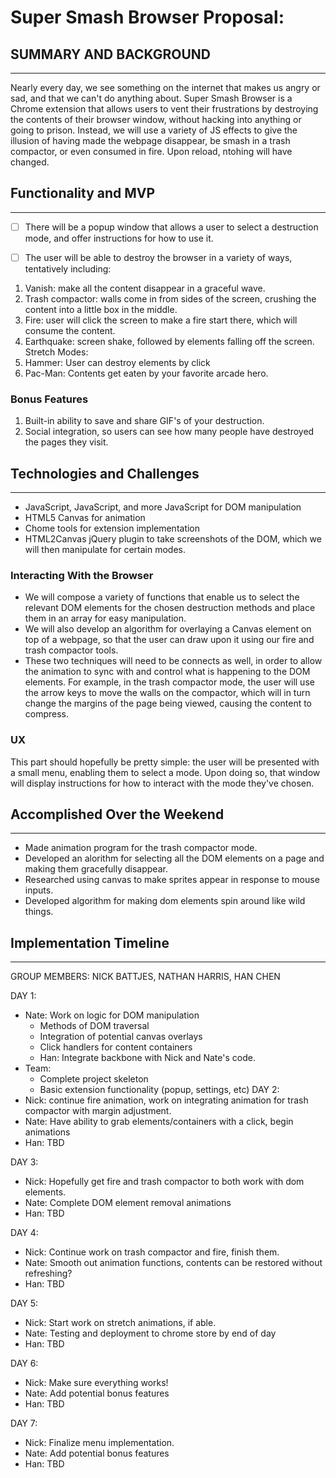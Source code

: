 # Super Smash Browser Proposal:

## SUMMARY AND BACKGROUND
---

Nearly every day, we see something on the internet that makes us angry or sad, and that we can't do anything about. Super Smash Browser is a Chrome extension that allows users to vent their frustrations by destroying the contents of their browser window, without hacking into anything or going to prison. Instead, we will use a variety of JS effects to give the illusion of having made the webpage disappear, be smash in a trash compactor, or even consumed in fire. Upon reload, ntohing will have changed.

## Functionality and MVP
---

-[ ] There will be a popup window that allows a user to select a destruction mode, and offer instructions for how to use it.

-[ ] The user will be able to destroy the browser in a variety of ways, tentatively including:
1. Vanish: make all the content disappear in a graceful wave.
2. Trash compactor: walls come in from sides of the screen, crushing the content into a little box in the middle.
3. Fire: user will click the screen to make a fire start there, which will consume the content.
4. Earthquake: screen shake, followed by elements falling off the screen.
Stretch Modes:
1. Hammer: User can destroy elements by click
2. Pac-Man: Contents get eaten by your favorite arcade hero.

### Bonus Features
1. Built-in ability to save and share GIF's of your destruction.
2. Social integration, so users can see how many people have destroyed the pages they visit.

## Technologies and Challenges
---
- JavaScript, JavaScript, and more JavaScript for DOM manipulation
- HTML5 Canvas for animation
- Chome tools for extension implementation
- HTML2Canvas jQuery plugin to take screenshots of the DOM, which we will then manipulate for certain modes.

### Interacting With the Browser
- We will compose a variety of functions that enable us to select the relevant DOM elements for the chosen destruction methods and place them in an array for easy manipulation.
- We will also develop an algorithm for overlaying a Canvas element on top of a webpage, so that the user can draw upon it using our fire and trash compactor tools.
- These two techniques will need to be connects as well, in order to allow the animation to sync with and control what is happening to the DOM elements. For example, in the trash compactor mode, the user will use the arrow keys to move the walls on the compactor, which will in turn change the margins of the page being viewed, causing the content to compress.

### UX
This part should hopefully be pretty simple: the user will be presented with a small menu, enabling them to select a mode. Upon doing so, that window will display instructions for how to interact with the mode they've chosen.

## Accomplished Over the Weekend
---

- Made animation program for the trash compactor mode.
- Developed an alorithm for selecting all the DOM elements on a page and making them gracefully disappear.
- Researched using canvas to make sprites appear in response to mouse inputs.
- Developed algorithm for making dom elements spin around like wild things.

## Implementation Timeline
---
GROUP MEMBERS: NICK BATTJES, NATHAN HARRIS, HAN CHEN

DAY 1:
- Nate: Work on logic for DOM manipulation
  - Methods of DOM traversal
  - Integration of potential canvas overlays
  - Click handlers for content containers
  - Han: Integrate backbone with Nick and Nate's code.
- Team: 
  - Complete project skeleton
  - Basic extension functionality (popup, settings, etc)
DAY 2:
- Nick: continue fire animation, work on integrating animation for trash compactor with margin adjustment.
- Nate: Have ability to grab elements/containers with a click, begin animations
- Han: TBD

DAY 3:
- Nick: Hopefully get fire and trash compactor to both work with dom elements.
- Nate: Complete DOM element removal animations 
- Han: TBD

DAY 4:
- Nick: Continue work on trash compactor and fire, finish them.
- Nate: Smooth out animation functions, contents can be restored without refreshing?
- Han: TBD

DAY 5:
- Nick: Start work on stretch animations, if able.
- Nate: Testing and deployment to chrome store by end of day
- Han: TBD

DAY 6:
- Nick: Make sure everything works!
- Nate: Add potential bonus features
- Han: TBD

DAY 7:
- Nick: Finalize menu implementation.
- Nate: Add potential bonus features
- Han: TBD

